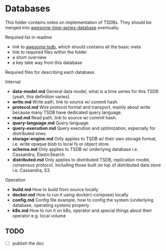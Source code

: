 # Databases

This folder contains notes on implementation of TSDBs.
They should be merged into [awesome-time-series-database](https://github.com/xephonhq/awesome-time-series-database) eventually.

Required list in readme

- link to [awesome tsdb](https://github.com/xephonhq/awesome-time-series-database), which should contains all the basic meta
- link to required files within the folder
- a short overview
- a key take way from this database

Required files for describing each database. 

Internal

- **data-model.md** General data model, what is a time series for this TSDB (yeah, this definition varies).
- **write.md** Write path, link to source w/ commit hash.
- **protocol.md** Wire protocol format and transport, mainly about write because many TSDB have dedicated query language.
- **read.md** Read path, link to source w/ commit hash.
- **query-language.md** Query language.
- **query-execution.md** Query execution and optimization, especially for distributed ones.
- **storage-engine.md** Only applies to TSDB w/ their own storage format, i.e. write opaque blob to local fs or object store.
- **schema.md** Only applies to TSDB w/ underlying database i.e. Cassandra, ElasticSearch
- **distributed.md** Only applies to distributed TSDB, replication model, consensus protocol. Including those built on top of distributed data store i.e. Cassandra, S3.

Operation

- **build.md** How to build from source locally
- **docker.md** How to run it using docker(-compose) locally
- **config.md** Config file example, how to config the system (underlying database, operating system) properly
- **k8s.md** How to run it on k8s, operator and special things about their operator e.g. local volume

## TODO

- [ ] publish the doc